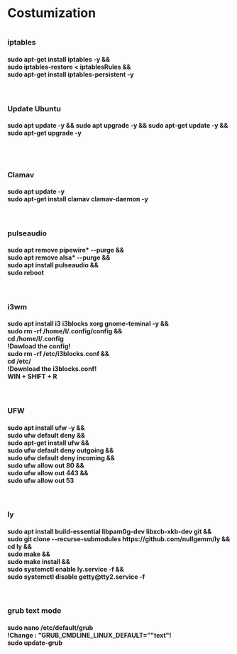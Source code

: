<h1>Costumization<h1>  
  
<h3>iptables</h3>
<h4>
sudo apt-get install iptables -y && </br>
sudo iptables-restore < iptablesRules && </br>
sudo apt-get install iptables-persistent -y
</h4></br>

<h3>Update Ubuntu</h3>

<h4>
sudo apt update -y && sudo apt upgrade -y && sudo apt-get update -y && sudo apt-get upgrade -y</br>
</br>
</h4></br>

<h3>Clamav</h3>

<h4>
sudo apt update -y </br>
sudo apt-get install clamav clamav-daemon -y</br>
</h4></br>

<h3>pulseaudio</h3>

<h4>
sudo apt remove pipewire* --purge && </br>
sudo apt remove alsa* --purge && </br>
sudo apt install pulseaudio && </br>
sudo reboot
</h4></br>

<h3>i3wm</h3>

<h4>
sudo apt install i3 i3blocks xorg gnome-teminal -y && </br>
sudo rm -rf /home/l/.config/config && </br>
cd /home/l/.config </br>
!Dowload the config! </br>
sudo rm -rf /etc/i3blocks.conf && </br>
cd  /etc/ </br>
!Download the i3blocks.conf! </br>
WIN + SHIFT + R
</h4></br>

<h3>UFW</h3>

<h4>sudo apt install ufw -y &&</br>
sudo ufw default deny && </br>
sudo apt-get install ufw && </br>
sudo ufw default deny outgoing && </br>
sudo ufw default deny incoming && </br>
sudo ufw allow out 80 && </br>
sudo ufw allow out 443 && </br>
sudo ufw allow out 53
</h4></br>

<h3>ly</h3>

<h4>
sudo apt install build-essential libpam0g-dev libxcb-xkb-dev git && </br>
sudo git clone --recurse-submodules https://github.com/nullgemm/ly && </br>
cd ly && </br>
sudo make && </br>
sudo make install && </br>
sudo systemctl enable ly.service -f && </br>
sudo systemctl disable getty@tty2.service -f
</h4></br>

<h3>grub text mode</h3>

<h4>
sudo nano /etc/default/grub </br>
!Change : "GRUB_CMDLINE_LINUX_DEFAULT=""text"! </br>
sudo update-grub
<h4></br>
